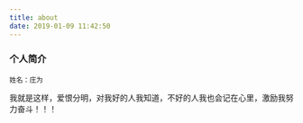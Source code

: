```yaml
---
title: about
date: 2019-01-09 11:42:50
---
```


### 个人简介

	姓名：庄为

​	我就是这样，爱恨分明，对我好的人我知道，不好的人我也会记在心里，激励我努力奋斗！！！